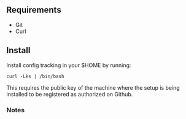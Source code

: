 ## Requirements

- Git
- Curl

## Install

Install config tracking in your $HOME by running:

    curl -Lks | /bin/bash

This requires the public key of the machine where the setup is being
installed to be registered as authorized on Github.

### Notes
